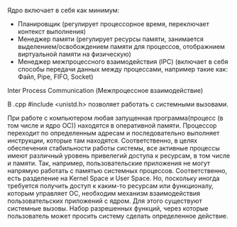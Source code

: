 Ядро включает в себя как минимум:
* Планировщик (регулирует процессорное время, переключает контекст выполнения)
* Менеджер памяти (регулирует ресурсы памяти, занимается выделением/освобождением памяти для процессов, отображнием виртуальной памяти на физическую)
* Менеджер межпроцессного взаимодействия (IPC) (включает в себя способы передачи данных между процессами, например такие как: Файл, Pipe, FIFO, Socket)

Inter Process Communication (Межпроцессное взаимодействие)

В .cpp #include <unistd.h> позволяет работать с системными вызовами.

При работе с компьютером любая запущенная программа(процесс (в том числе и ядро ОС)) находятся в оперативной памяти. Процессор переходит по определенным адресам и последовательно выполняет инструкции, которые там находятся. Соответственно, в целях обеспечения стабильности работы системы, все активные процессы имеют различный уровень привелегий доступа к ресурсам, в том числе и памяти. Так, например, пользовательские приложения не могут напрямую работать с памятью системных процессов. Соответственно, есть разделение на Kernel Space и User Space. Но, поскольку иногда требуется получить доступ к каким-то ресурсам или функционалу, которым управляет ОС, необходим механизм взаимодействия пользовательских приложений с ядром. Для этого существуют системные вызовы. Набор разрешенных функций, через которые пользователь может просить систему сделать определенное действие.
